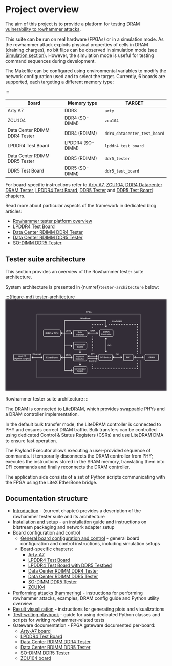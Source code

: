 # Project overview

The aim of this project is to provide a platform for testing [DRAM vulnerability to rowhammer attacks](https://users.ece.cmu.edu/~yoonguk/papers/kim-isca14.pdf).

This suite can be run on real hardware (FPGAs) or in a simulation mode.
As the rowhammer attack exploits physical properties of cells in DRAM (draining charges), no bit flips can be observed in simulation mode (see [Simulation section](#simulation)).
However, the simulation mode is useful for testing command sequences during development.

The Makefile can be configured using environmental variables to modify the network configuration used and to select the target.
Currently, 6 boards are supported, each targeting a different memory type:

:::

| Board                         | Memory type      | TARGET                       |
|-------------------------------|------------------|------------------------------|
| Arty A7                       | DDR3             | `arty`                       |
| ZCU104                        | DDR4 (SO-DIMM)   | `zcu104`                     |
| Data Center RDIMM DDR4 Tester | DDR4 (RDIMM)     | `ddr4_datacenter_test_board` |
| LPDDR4 Test Board             | LPDDR4 (SO-DIMM) | `lpddr4_test_board`          |
| Data Center RDIMM DDR5 Tester | DDR5 (RDIMM)     | `ddr5_tester`                |
| DDR5 Test Board               | DDR5 (SO-DIMM)   | `ddr5_test_board`            |

For board-specific instructions refer to [Arty A7](arty.md), [ZCU104](zcu104.md), [DDR4 Datacenter DRAM Tester](ddr4_datacenter_dram_tester.md), [LPDDR4 Test Board](lpddr4_tb.md), [DDR5 Tester](ddr5_tester.md) and [DDR5 Test Board](ddr5_test_board.md) chapters.

Read more about particular aspects of the framework in dedicated blog articles:

* [Rowhammer tester platform overview](https://antmicro.com/blog/2021/08/open-source-ddr-test-framework-for-rowhammer/)
* [LPDDR4 Test Board](https://antmicro.com/blog/2021/04/lpddr4-test-platform/)
* [Data Center RDIMM DDR4 Tester](https://antmicro.com/blog/2021/12/open-source-data-center-rowhammer-tester/)
* [Data Center RDIMM DDR5 Tester](https://antmicro.com/blog/2023/07/open-source-data-center-rdimm-ddr5-tester-for-memory-vulnerability-research/)
* [SO-DIMM DDR5 Tester](https://antmicro.com/blog/2024/02/versatile-so-dimm-lpddr5-rowhammer-testing-platform/)

## Tester suite architecture

This section provides an overview of the Rowhammer tester suite architecture.

System architecture is presented in {numref}`tester-architecture` below:

:::{figure-md} tester-architecture
![Rowhammer tester architecture](images/architecture.png)

Rowhammer tester suite architecture
:::

The DRAM is connected to [LiteDRAM](https://github.com/enjoy-digital/litedram), which provides swappable PHYs and a DRAM controller implementation.

In the default bulk transfer mode, the LiteDRAM controller is connected to PHY and ensures correct DRAM traffic.
Bulk transfers can be controlled using dedicated Control & Status Registers (CSRs) and use LiteDRAM DMA to ensure fast operation.

The Payload Executor allows executing a user-provided sequence of commands.
It temporarily disconnects the DRAM controller from PHY; executes the instructions stored in the SRAM memory, translating them into DFI commands and finally reconnects the DRAM controller.

The application side consists of a set of Python scripts communicating with the FPGA using the LiteX EtherBone bridge.

## Documentation structure

* [Introduction](introduction.md) - (current chapter) provides a description of the rowhammer tester suite and its architecture
* [Installation and setup](setup.md) - an installation guide and instructions on bitstream packaging and network adapter setup
* Board configuration and control
    * [General board configuration and control](board_control.md) - general board configuration and control instructions, including simulation setups
    * Board-specific chapters:
        * [Arty-A7](arty.md)
        * [LPDDR4 Test Board](lpddr4_test_board.md)
        * [LPDDR4 Test Board with DDR5 Testbed](lpddr4_test_board_with_ddr5_testbed.md)
        * [Data Center RDIMM DDR4 Tester](data_center_rdimm_ddr4_tester.md)
        * [Data Center RDIMM DDR5 Tester](data_center_rdimm_ddr5_tester.md)
        * [SO-DIMM DDR5 Tester](so_dimm_ddr5_tester.md)
        * [ZCU104](zcu104.md)
* [Performing attacks (hammering)](hammering.md) - instructions for performing rowhammer attacks, examples, DRAM config guide and Python utility overview
* [Result visualization](visualization.md) - instructions for generating plots and visualizations
* [Test-writing playbook](playbook.md) - guide for using dedicated Python classes and scripts for writing rowhammer-related tests
* Gateware documentation - FPGA gateware documented per-board:
    * [Arty-A7 board](build/arty/documentation/index.rst)
    * [LPDDR4 Test Board](build/lpddr4_test_board/documentation/index.rst)
    * [Data Center RDIMM DDR4 Tester](build/ddr4_datacenter_test_board/documentation/index.rst)
    * [Data Center RDIMM DDR5 Tester](build/ddr5_test_board/documentation/index.rst)
    * [SO-DIMM DDR5 Tester](build/ddr5_tester/documentation/index.rst)
    * [ZCU104 board](build/zcu104/documentation/index.rst)
